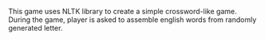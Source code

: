 This game uses NLTK library to create a simple crossword-like game.
During the game, player is asked to assemble english words from randomly generated letter.
